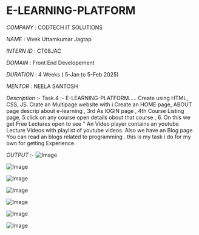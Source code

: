 # E-LEARNING-PLATFORM

*COMPANY*   : CODTECH IT SOLUTIONS

*NAME*      : Vivek Uttamkumar Jagtap

*INTERN ID* : CT08JAC

*DOMAIN*    : Front End Developement

*DURATION*  : 4 Weeks ( 5-Jan to 5-Feb 2025)

*MENTOR*    : NEELA SANTOSH



*Description* :- Task.4 :- E-LEARNING-PLATFORM..... Create using HTML, CSS, JS. Crate an Multipage website with i Create an HOME page, ABOUT page descrip about e-learning , 3rd As lOGIN page , 4th Course Listing page, 5.click on any course open details obout that course , 6. On this we get Free Lectures open to see " An Video player contains an youtube Lecture Videos with 
playlist of youtube videos. Also we have an Blog page You can read an blogs related to programming . this is my task i do for my own for getting Experience.




*OUTPUT* :- 
![Image](https://github.com/user-attachments/assets/4deac37b-9dba-424d-bf85-b23957c9ab10)

![Image](https://github.com/user-attachments/assets/435556b1-ff2c-4a01-afa3-8885fd7d9952)

![Image](https://github.com/user-attachments/assets/4f1888ff-19f0-4a7d-a4bb-657e213170e5)

![Image](https://github.com/user-attachments/assets/e6275572-55e9-4af5-8398-52ba8773633d)

![Image](https://github.com/user-attachments/assets/4aece810-b17c-49b6-9abf-04d009797d50)

![Image](https://github.com/user-attachments/assets/2c1cc446-bde4-4be2-955a-92ef3ad004c6)

![Image](https://github.com/user-attachments/assets/fb8165e2-58cc-4c5c-b928-edb4fb825f02)
